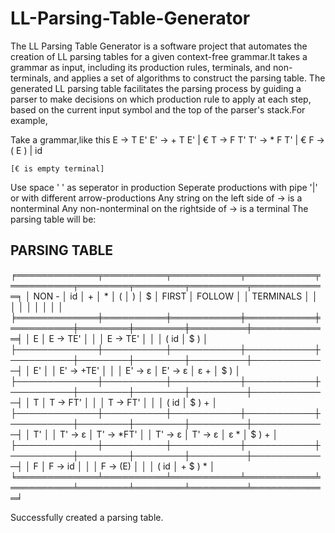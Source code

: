 # LL-Parsing-Table-Generator

The LL Parsing Table Generator is a software project that automates the creation of LL parsing tables for a given context-free grammar.It takes a grammar as input, including its production rules, terminals, and non-terminals, and applies a set of algorithms to construct the parsing table.
The generated LL parsing table facilitates the parsing process by guiding a parser to make decisions on which production rule to apply at each step, based on the current input symbol and the top of the parser's stack.For example,

Take a grammar,like this 
    E -> T E'
    E' -> + T E' | €
    T -> F T'
    T' -> * F T' | €
    F -> ( E ) | id
    
    [€ is empty terminal]
    
Use space ' ' as seperator in production Seperate productions with pipe '|' or with different arrow-productions Any string on the left side of -> is a nonterminal Any non-nonterminal on the rightside of -> is a terminal
 The parsing table will be:
 
 PARSING TABLE
 --------------
 ╒═════════════╤══════════╤═══════════╤═══════════╤══════════╤════════╤════════╤═════════╤════════════╕
│ NON -       │ id       │ +         │ *         │ (        │ )      │ $      │ FIRST   │ FOLLOW     │
│ TERMINALS   │          │           │           │          │        │        │         │            │
╞═════════════╪══════════╪═══════════╪═══════════╪══════════╪════════╪════════╪═════════╪════════════╡
│ E           │ E  → TE' │           │           │ E  → TE' │        │        │ (  id   │ $  )       │
├─────────────┼──────────┼───────────┼───────────┼──────────┼────────┼────────┼─────────┼────────────┤
│ E'          │          │ E' → +TE' │           │          │ E' → ε │ E' → ε │ ε  +    │ $  )       │
├─────────────┼──────────┼───────────┼───────────┼──────────┼────────┼────────┼─────────┼────────────┤
│ T           │ T  → FT' │           │           │ T  → FT' │        │        │ (  id   │ $  )  +    │
├─────────────┼──────────┼───────────┼───────────┼──────────┼────────┼────────┼─────────┼────────────┤
│ T'          │          │ T' → ε    │ T' → *FT' │          │ T' → ε │ T' → ε │ ε  *    │ $  )  +    │
├─────────────┼──────────┼───────────┼───────────┼──────────┼────────┼────────┼─────────┼────────────┤
│ F           │ F  → id  │           │           │ F  → (E) │        │        │ (  id   │ +  $  )  * │
╘═════════════╧══════════╧═══════════╧═══════════╧══════════╧════════╧════════╧═════════╧════════════╛

Successfully created a parsing table.
